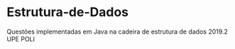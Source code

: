 # Estrutura-de-Dados
Questões implementadas em Java na cadeira de estrutura de dados 2019.2 UPE POLI
